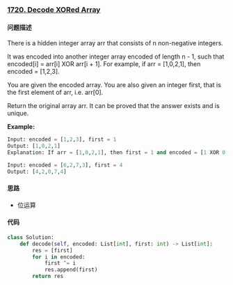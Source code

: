 ### [1720. Decode XORed Array](https://leetcode-cn.com/problems/miao/)

#### 问题描述
There is a hidden integer array arr that consists of n non-negative integers.

It was encoded into another integer array encoded of length n - 1, such that encoded[i] = arr[i] XOR arr[i + 1]. For example, if arr = [1,0,2,1], then encoded = [1,2,3].

You are given the encoded array. You are also given an integer first, that is the first element of arr, i.e. arr[0].

Return the original array arr. It can be proved that the answer exists and is unique.

**Example:**
```python
Input: encoded = [1,2,3], first = 1
Output: [1,0,2,1]
Explanation: If arr = [1,0,2,1], then first = 1 and encoded = [1 XOR 0, 0 XOR 2, 2 XOR 1] = [1,2,3]
```
```python
Input: encoded = [6,2,7,3], first = 4
Output: [4,2,0,7,4]
```

#### 思路
- 位运算

#### 代码

```python
class Solution:
    def decode(self, encoded: List[int], first: int) -> List[int]:
        res = [first]
        for i in encoded:
            first ^= i
            res.append(first)
        return res
```